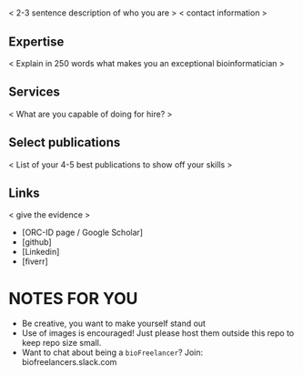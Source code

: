 # <Your Name>
< 2-3 sentence description of who you are >
< contact information >

## Expertise
< Explain in 250 words what makes you an exceptional bioinformatician >

## Services
< What are you capable of doing for hire? >

## Select publications
< List of your 4-5 best publications to show off your skills >

## Links
< give the evidence >

- [ORC-ID page / Google Scholar]
- [github]
- [Linkedin]
- [fiverr]

# NOTES FOR YOU
- Be creative, you want to make yourself stand out
- Use of images is encouraged! Just please host them outside this repo to keep repo size small.
- Want to chat about being a `bioFreelancer`? Join: biofreelancers.slack.com